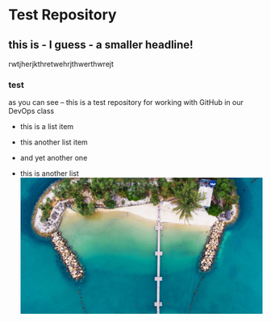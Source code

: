 # Test Repository

## this is - I guess - a smaller headline!

rwtjherjkthretwehrjthwerthwrejt

### test

as you can see – this is a test repository for working with GitHub in our DevOps class

* this is a list item
* this another list item
* and yet another one

* this is another list
![](siloso.jpg)

